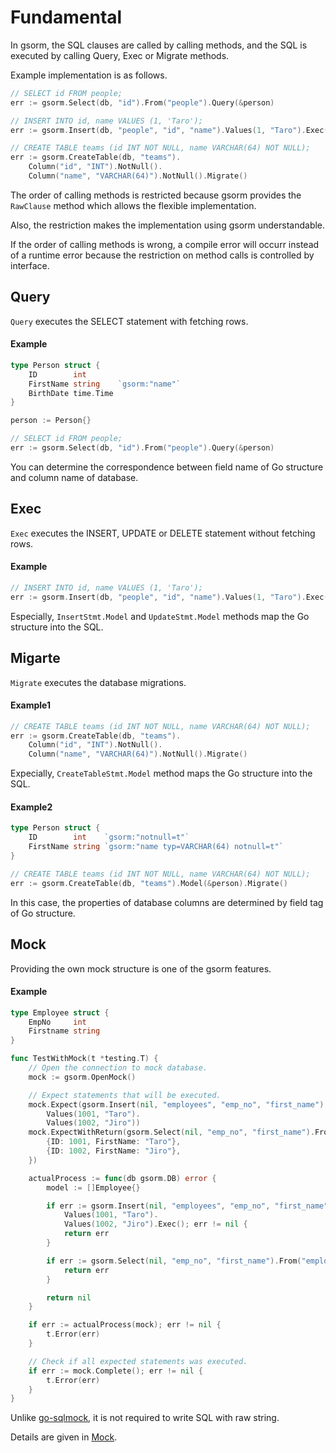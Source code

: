 # Fundamental
In gsorm, the SQL clauses are called by calling methods, and the SQL is executed by calling Query, Exec or Migrate methods.

Example implementation is as follows.

```go
// SELECT id FROM people;
err := gsorm.Select(db, "id").From("people").Query(&person)

// INSERT INTO id, name VALUES (1, 'Taro');
err := gsorm.Insert(db, "people", "id", "name").Values(1, "Taro").Exec()

// CREATE TABLE teams (id INT NOT NULL, name VARCHAR(64) NOT NULL);
err := gsorm.CreateTable(db, "teams").
    Column("id", "INT").NotNull().
    Column("name", "VARCHAR(64)").NotNull().Migrate()
```

The order of calling methods is restricted because gsorm provides the `RawClause` method which allows the flexible implementation.

Also, the restriction makes the implementation using gsorm understandable.

If the order of calling methods is wrong, a compile error will occurr instead of a runtime error because the restriction on method calls is controlled by interface.


## Query
`Query` executes the SELECT statement with fetching rows.

#### Example
```go
type Person struct {
    ID        int
	FirstName string    `gsorm:"name"`
	BirthDate time.Time
}

person := Person{}

// SELECT id FROM people;
err := gsorm.Select(db, "id").From("people").Query(&person)
```

You can determine the correspondence between field name of Go structure and column name of database.


## Exec
`Exec` executes the INSERT, UPDATE or DELETE statement without fetching rows.

#### Example
```go
// INSERT INTO id, name VALUES (1, 'Taro');
err := gsorm.Insert(db, "people", "id", "name").Values(1, "Taro").Exec()
```

Especially, `InsertStmt.Model` and `UpdateStmt.Model` methods map the Go structure into the SQL.


## Migarte
`Migrate` executes the database migrations.

#### Example1
```go
// CREATE TABLE teams (id INT NOT NULL, name VARCHAR(64) NOT NULL);
err := gsorm.CreateTable(db, "teams").
    Column("id", "INT").NotNull().
    Column("name", "VARCHAR(64)").NotNull().Migrate()
```

Expecially, `CreateTableStmt.Model` method maps the Go structure into the SQL.

#### Example2
```go
type Person struct {
    ID        int    `gsorm:"notnull=t"`
    FirstName string `gsorm:"name typ=VARCHAR(64) notnull=t"`
}

// CREATE TABLE teams (id INT NOT NULL, name VARCHAR(64) NOT NULL);
err := gsorm.CreateTable(db, "teams").Model(&person).Migrate()
```

In this case, the properties of database columns are determined by field tag of Go structure.


## Mock
Providing the own mock structure is one of the gsorm features.

#### Example
```go
type Employee struct {
    EmpNo     int
    Firstname string
}

func TestWithMock(t *testing.T) {
    // Open the connection to mock database.
    mock := gsorm.OpenMock()

    // Expect statements that will be executed.
    mock.Expect(gsorm.Insert(nil, "employees", "emp_no", "first_name").
        Values(1001, "Taro").
        Values(1002, "Jiro"))
    mock.ExpectWithReturn(gsorm.Select(nil, "emp_no", "first_name").From("employees"), []Employee{
        {ID: 1001, FirstName: "Taro"},
        {ID: 1002, FirstName: "Jiro"},
    })

    actualProcess := func(db gsorm.DB) error {
        model := []Employee{}

        if err := gsorm.Insert(nil, "employees", "emp_no", "first_name").
            Values(1001, "Taro").
            Values(1002, "Jiro").Exec(); err != nil {
            return err
        }

        if err := gsorm.Select(nil, "emp_no", "first_name").From("employees").Query(&model); err != nil {
            return err
        }

        return nil
    }

    if err := actualProcess(mock); err != nil {
        t.Error(err)
    }

    // Check if all expected statements was executed.
    if err := mock.Complete(); err != nil {
        t.Error(err)
    }
}
```

Unlike [go-sqlmock](https://github.com/DATA-DOG/go-sqlmock), it is not required to write SQL with raw string.

Details are given in [Mock](https://github.com/champon1020/gsorm/tree/main/docs/mock.md).
